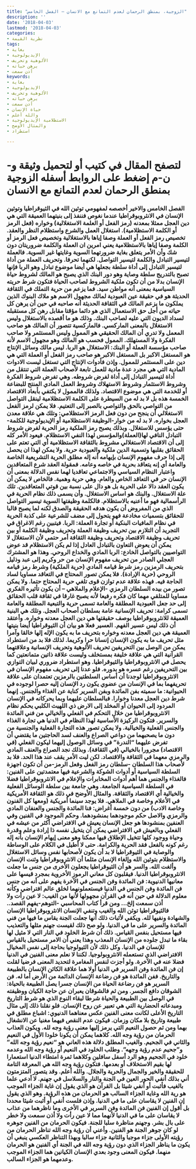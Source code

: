 ```yaml
---
title: "الزوجية، بمنطق الرحمان لعدم التمانع مع الانسان – الفصل الخامس"
description: ''
date: '2018-04-03'
lastmod: '2018-04-03'
categories:
- نظرية القيمة
tags:
- بغاية
- الإيديولوجية
- الألوهية وتحريف
- يرهن حياته
- أذن سمعت
keywords:
- بغاية
- الإيديولوجية
- الألوهية وتحريف
- يرهن حياته
- أذن سمعت
- حياة الإنسان
- والله أعلم
- الاستظلامية الإيديولوجية
- والمثال الأوضح
- استطراد

---
```

# **لتصفح المقال في كتيب أو لتحميل وثيقة و-ن-م إضغط على الروابط أسفله** **الزوجية بمنطق الرحمان لعدم التمانع مع الانسان**

### الفصل الخامس والاخير أخصصه لمفهومي توثين الله في الثيوقراطيا وتوثين الإنسان في الانثروبوقراطيا عندما نغوص فننفذ إلى بنيتهما العميقة التي هي دين العجل ممثلا بمعدنه (رمز الفعل أو العلمة الاستغلالية) وخواره (فعل الرمز أو الكلمة الاستظلامية). استغلال العمل والشرع واستظلام النظر والعقد. تخصيص رمز الفعل أو العملة وصفا إياها بالاستغلالية وتخصيص فعل الرمز أو الكلمة وصفا إياها بالاستظلامية يعني امرين ان العملة والكلمة ضروريتان دون شك وأن الأمر يتعلق بغاية ضرورتهما السوية وغايتها غير السوية. فالعملة لتيسير التبادل والكلمة لتيسير التواصل. لكنهما تحرفا. وتحريف العملة من أداة لتيسير التبادل إلى أداة سلطة بجعلها هي أيضا موضوع تبادل وهو الربا فإنها تصبح بالتدريج سلطة وصاية وهو دور البنك الذي يصبح هو المالك لشروط حياة الإنسان بدلا من أن تكون ملكية الشروط لصاحب الحياة فتكون شرط حريته السياسية بمعنى أنه مواطن سيد. فما يزعم من حرية التملك في الثقافة الحديثة هو في حقيقة عين العبودية لمالك مجهول الاسم هو ملاك البنوك الذين يملكون ما يزعم المالك في الثقافة الحديثة أنه صاحبه في حين أن يرهن كل حياته من أجل حق الاستعمال الذي هو دائما مؤقتا مقابل رهن كل مستقبله لسداد الديون التي عليه لصاحب البنك. وذلك هو ما أقصده بالاستغلال وليس الاستغلال بالمعنى الماركسي. فالماركسية تتصور أن المالك هو صاحب المعمل ولا تدري أن المالك الحقيقي هو الممول وليس المستثمر ولا صاحب الفكرة ولا المستهلك. الممول فحسب هو المالك وهو مجهول الاسم لأنه صاحب مؤسسة العملة أو البنك: الاستغلال هو الربا. ليس مالك وسائل الإنتاج هو المستغل الاكبر بل المستغل الاكبر هو صاحب رمز الفعل أو العملة التي هي دين على المستثمر للممول. وإذن فأدوات الإنتاج التي تستغل ليست الادوات المادية التي هي مجرد عدة مادية للعمل تابعة لأصحاب العملة التي تنتقل من أداة لتيسير التبادل إلى أداة لفرض شروطه. وهي تفرض شروط الفكرة وشروط الاستثمار وشروط الاستهلاك وشروط العمل المادي المنتج للبضاعة أو للخدمة التي هي موضوع الاقتصاد. ولذلك فالممول لا يكتفي بأبعاد الاقتصاد الخمسة هذه بل لا بد له من السيطرة على الكلمة الاستظلامية لينقل التواصل من التواصي بالحق والتواصي بالصبر إلى التعتيم. فلا يمكن لرمز الفعل الاستغلالي أن ينجح من دون فعل الرمز الاستظلامي: وتلك هي علاقة معدن العجل بخواره. لا بد له من خوار-الوظيفة الاستظلامية أو الإيديولوجية للكلمة-حتى يؤسس للاستغلال. وبذلك يصبح رمز الملكية رمز الحرية لفرض شروط التبادل النافي لها(العملة)والمؤسس لهذا النفي الاستظلام. فيعود الأمر كله إلى أن الاقتصاد الاستغلالي مشروط بالثقافة الاستظلامية أي التي تعتم على الحقائق بقلبها وتسمية الدين ملكية والعبودية حرية. ولا يمكن لهذا ان يحصل إلى إذا حرف مفهوم الإنسان بإيهامه أنه إله مطلق الحرية التشريعية الخاصة والعامة أي إنه يتعاقد بحرية في خاصه وعامه. فمقولة العقد شرع المتعاقدين واعتبار النظام السياسي والاجتماعي تعاقديا لهما نفس الدلالة بمعنى أن الإنسان حر في التعاقد الخاص والعام. وهي حرية وهمية. فالخاص لا يمكن أن يكون العقد دالا على الحرية بل هو دال على نسبة بين قوتي المتعاقدين. تلك علة الاستغلال. والبنك هو اساس الاستغلال. وأن يسمى ذلك نظام الحرية في الرأسمالية فهو ما أعنيه بالاستظلام. فالكلمة وظيفتها السوية تيسير التواصل الذي من المفروض أن يكون هدفه الحقيقة والصدق لكنه لما يصبح قالبا للحقائق بتسميات مخادعة فهو يتحول إلى مضف للشرعية على كذبة الحرية في نظام المافيات البنكية أو تجارة العملة: الربا. فيتبين رغم الاغراق في التجريد أن التلازم بين تحريف وظيفة العملة وتحريف وظيفة الكلمة أو بين تحريف وظيفة الاقتصاد وتحريف وظيفة الثقافة أمر حتمي لأن الاستغلال لا يمكن أن يعوض التعاون بالتبادل العادل إذا لم يكن الاستظلام قد عوض التواصيين بالتواصل الخادع: الربا المادي والخداع الروحي. وهذا هو المشترك العجلي الصادر من تحريف مفهوم الإنسان من حر وكريم إلى عبد وذليل بتحريف الرمزين رمز شرط قيامه المادي (حرية الملكية) وشرط رمز قيامه الروحي (حرية الإرادة). فلا يمكن تصور المحتاج في التعاقد مساويا لساد الحاجة فيه. فهذه علاقة عدم توازن قوى تلغي حرية المحتاج حتما. ولا يمكن تصور من بيده السلطان الرمزي -الإعلام والملاهي – أن يكون تأثيره الفكري مساويا للمتلقي مهما كان فكره رفيعا لأنه يصبح غارقا في ثقافة قلب الحقائق إلى حد جعل العبودية المطلقة والعامة تسمى حرية والتبعية المطلقة والعامة تسمى كرامة: تحريف الإنسانية عامة بسلطان أصحاب العجل. وتلك هي البنية العميقة للانثروبوقراطيا بوصف حقيقتها هي دين العجل معدنه وخواره. وأعتقد أن ذلك ليس عسير الفهم. العسير فعلا هو بيان أن الثيوقراطيا أيضا بنيتها العميقة هي دين العجل معدنه وخواره بتحريف ما به يكون الإله إلها خالقا وآمرا مثل تحريف ما به يكون الإنسان إنسانا حرا وكريما. لذلك فلا بد من استطراد يمكن من الوصل بين التحريفين تحريف الألوهية وتحريف الإنسانية وعلاقتهما القرآنية التي هي علاقة خليفة بمستخلف وليست علاقة ذاتين متمانعتين كما يحصل في الانثروبوقراطيا والثيوقراطيا. وهو استطراد ضروري لبيان التوازي بين التحريفين رغم عسره هو بدوره. فلو عدنا إلى تحريف مفهوم الإنسان في الانثروبوقراطيا لوجدنا أن أساس السلطتين بالرمزين تعتمدان على علاقة تحريفهما بما في الإنسان من عضوي يكون رد الإنسان إليه حصرا لوجوده في الحيوانية: ما سميته بفن المائدة وبفن السرير كناية عن الغذاء والجنس. إنهما شرط دين العجل معدنا وخوارا. فبالسلطان عليهما وبما يحركانه في الإنسان المردود إلى الحيوان أو المخلد إلى الارض ذي اللهيث الكلبي يحكم نظام الانثروبوقراطيا من خلال التحكم في الفعلي والخيالي من فني المائدة والسرير. فتكون الركيزة الأساسية لهذا النظام في الدنيا هي تجارة الغذاء والجنس الفعلية والخيالية. ولا يمكن تصور هذه التجارة الفعلية والجنسية من دون ما يصحبهما من دواعي الصراع والعنف لسد الحاجتين ما يقتضي أن تفرض عليهما “الندرة” في وسائل الوصول إليهما ليكون الفعلي (في الاقتصاد) مجرورا بالخيالي (في الثقافة). وبذلك نجد الصراع والعنف المادي والرمزي معهما في الثقافة والاقتصاد. لكن ليت الأمر يقف عند هذا الحد. فلا بد لأصحاب هذا السلطان -سلطان رمز الفعل وفعل الرمز-من أن تكون اجهزة السلطة السياسية أو أدوات الشوكة والشرعية فيها معتمدتين على الفنين: فالغذاء والجنس هما أهم أدوات المخابرات والإعلام في الانثروبوقراطيا فضلا في السلطة السياسية الجامعة. وهي جامعة بين سلطة الوسائل الفعلية والخيالية أي الاقتصاد والثقافة. والمثال الأوضح في ذلك هو الثقافة الأمريكية في الأعلام وخاصة في الملاهي. فلا يوجد سينما أمريكية (ومعها كل الفنون وخاصة الادب) من دون خمسة أغراض: فنا المائدة والجنس والعنفان المادي والرمزي والاصل حكم موجودهما بمنشودهما. وحكم الموجود في الفنين وفي العنفين بمنشودها هو جعل الإنسان يعيش في الافتراضي أكثر من عيشه في الفعلي وبالعيش في الافتراضي يمكن أن يتخيل نفسه ذا إرادة وعلم وقدرة وحياة ووجود كلها تتخيل الإطلاق فيها ممكنا وهو معنى إيهام الإنسان بأنه إله رغم كونه بالفعل فقد الحرية والكرامة. حتى لا أطيل في الكلام على الوساطة والوصاية في الثيوقراطيا لا بد أن يكون لأصحابها نفس وسائل الاستغلال والاستظلام بتوثين الله وإلغاء الإنسان مثلما أن الانثروبوقراطيا وثنت الإنسان وألغت الله. والسر هو أن الثيوقراطيا يجعلون الأخرى من جنس ما جعلت الانثروبوقراطيا الدنيا. فيقلبون كل معاني الرموز الأخروية بمجرد قيسها على معانيها الدنيوية: فن المائدة وفن الجنس في الآخرة يفهم على أنه من جنس فن المائدة وفن الجنس في الدنيا فيستعملونهما لخلق عالم افتراضي وكأنه معلوم الدلالة في حين أنه في القرآن مجهولها لأنها من الغيب: لا عين رأت ولا أذن سمعت إلخ… ومن قرأ كتاب المحاسبي -التوهم-يفهم القصد.. فالثيوقراطيا توثن الله والغيب وتنفي الإنسان الانثروبوقراطيا الإنسان والشهادة ونفيها لله. ويكفي لأثبات ذلك أنها جعلت الجنة يقاس ما فيها من فني المائدة والسرير على ما في الدنيا. ولو صح ذلك لقيست جهنم مثلها والتعذيب فيها مستحيل بنفس القياس. ذلك أن شرط الخلود في النار التي لا مثيل لها بقاء ما تبدل جلوده من الإنسان المعذب وهذا يعني أن الامر مستحيل بالقياس للإنسان في الدنيا. وكل ذلك لأن الثيولوجيا بحاجة إلى نفس المخيال الافتراضي الذي تستعمله الانثروبولوجيا. لكننا لا نعلم معنى الفنين في الدنيا فضلا عنه في الآخرة. ولو أجزت لنفس المغامرة لتحديد المعنى فرضيا لقلت إن فن المائدة وفن السرير في الدنيا أولا هما علاقة الكائن الإنسان بالطبيعة والتاريخ. ففن المائدة هو فن رضاعة الإنسان الدائمة من الأرض أما له. فن السرير هو فن رضاعة الحياة من الإنسان جسرا يصل الطبيعة بالحياة: الشوقان دافع الجسر. ومن ثم فالشوقان يعبران عن حاجة الكيان ووظيفته في الوصل بين الطبيعة والحياة شرطا لبقاء النوع الذي هو شرط التاريخ ومبدعاته الحضارية التي هي تعبير عن روح الإنسان. فلو نقلنا ذلك إلى مثال التاريخ الأعلى لكانت معنى الفنين عكس معناهما الدنيوي: اشباع مطلق في طبيعة وتاريخ بلا مكان وزمان. فيكون عدم النقص فيهما مغنيا عن الانشغال بهما ومن ثم حصول النعيم التي يرمز إليها معنى رؤية وجه لله. ويكون العذاب الحرمان من رؤية وجه الله. كلاهما يمكن أن يكونا خلودا الأول في النعيم والثاني في الجحيم. والغيب المطلق دلالة هذه العاني هو “نعيم رؤية وجه الله” و”جحيم عدم رؤية وجهه”. وطلب الخلود في النعيم أو رؤية وجه الله وعدمه خلود في الجحيم وهو الرد أسفل سافلين وكلاهما ثمرة امتطاء الدنيا استعمارا لها بقيم الاستخلاف أو بعدمها. فتكون رؤية وجه الله هي المعرفة التامة للحقيقة والخير والجمال والحرية والجلال. والله أعلم. وقد يتصور المتزمتون أني بذلك أنفي الحور العين في الجنة والنار والسلاسل في جهنم. لا أدعي علما بالغيب فأثبت أو أنفي شيئا بل القرآن هو الذي يقول إن غاية الجزاء الموجب هو رية الله وغاية الجزاء السالب هو الحرمان من هذه الرؤية. وهو الذي يقول إن الفنين لا يقاسان على ما في الدنيا. وإذن فلست أنفي أو أثبت شيئا محددا بل أقول إن الفنين فن المائدة وفن السرير في الأخرى وما ناظرهما من عذاب لا يقاسان على ما في الدنيا لأنهما مما لا عين رأت ولا أذن سمعت ولا خطر على بال بشر. وجهنم مناظرة سلبا للجنة. فيكون الحرمان من الفنين جوهره لو كان جوهر الجنة هو الفنين. وأعني أن رؤية وجه الله تناظر الحرمان من رؤيته الأولى جزاء موجبا والثانية جزاء سالبا وبهذا التناظر العكسي ينبغي أن يكون ما يناظر الجزاء الذي دون رؤية وجه الله في الجنة أي الفنين هو الحرمان منهما. فيكون المعنى وجود بعدي الإنسان الكيانين هما الجزاء الموجب وعدمهما هو الجزاء السالب.

###